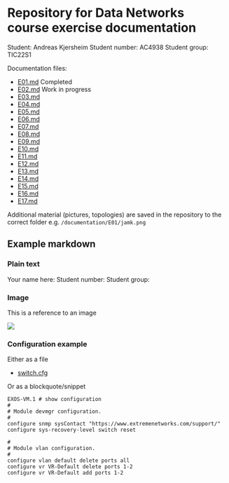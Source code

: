 # Repository for Data Networks course exercise documentation

Student: Andreas Kjersheim
Student number: AC4938
Student group: TIC22S1

Documentation files:

- [E01.md](/documentation/E01.md) Completed
- [E02.md](/documentation/E02.md) Work in progress
- [E03.md](/documentation/E03.md)
- [E04.md](/documentation/E04.md)
- [E05.md](/documentation/E05.md)
- [E06.md](/documentation/E06.md)
- [E07.md](/documentation/E07.md)
- [E08.md](/documentation/E08.md)
- [E09.md](/documentation/E09.md)
- [E10.md](/documentation/E10.md)
- [E11.md](/documentation/E11.md)
- [E12.md](/documentation/E12.md)
- [E13.md](/documentation/E13.md)
- [E14.md](/documentation/E14.md)
- [E15.md](/documentation/E15.md)
- [E16.md](/documentation/E16.md)
- [E17.md](/documentation/E17.md)

Additional material (pictures, topologies) are saved in the repository to the correct folder e.g. `/documentation/E01/jamk.png`

## Example markdown

### Plain text

Your name here: 
Student number: 
Student group: 

### Image

This is a reference to an image

![](/documentation/E01/jamk.png)

### Configuration example

Either as a file

- [switch.cfg](/documentation/switch.cfg)

Or as a blockquote/snippet

```
EXOS-VM.1 # show configuration
#
# Module devmgr configuration.
#
configure snmp sysContact "https://www.extremenetworks.com/support/"
configure sys-recovery-level switch reset

#
# Module vlan configuration.
#
configure vlan default delete ports all
configure vr VR-Default delete ports 1-2
configure vr VR-Default add ports 1-2
```